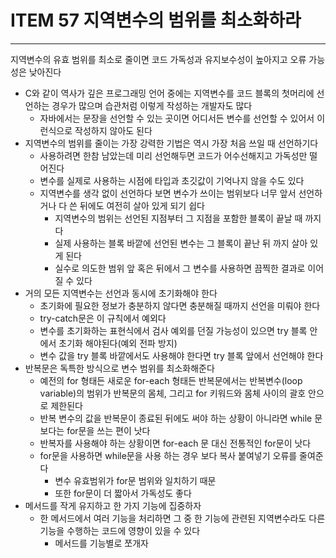 # ITEM 57 지역변수의 범위를 최소화하라

--------------------------------------------
지역변수의 유효 범위를 최소로 줄이면 코드 가독성과 유지보수성이 높아지고 오류 가능성은 낮아진다
* C와 같이 역사가 깊은 프로그래밍 언어 중에는 지역변수를 코드 블록의 첫머리에 선언하는 경우가 많으며 습관처럼 이렇게 작성하는 개발자도 많다
  * 자바에서는 문장을 선언할 수 있는 곳이면 어디서든 변수를 선언할 수 있어서 이런식으로 작성하지 않아도 된다
* 지역변수의 범위를 줄이는 가장 강력한 기법은 역시 가장 처음 쓰일 때 선언하기다
  * 사용하려면 한참 남았는데 미리 선언해두면 코드가 어수선해지고 가독성만 떨어진다
  * 변수를 실제로 사용하는 시점에 타입과 초깃값이 기억나지 않을 수도 있다
  * 지역변수를 생각 없이 선언하다 보면 변수가 쓰이는 범위보다 너무 앞서 선언하거나 다 쓴 뒤에도 여전히 살아 있게 되기 쉽다
    * 지역변수의 범위는 선언된 지점부터 그 지점을 포함한 블록이 끝날 때 까지다
    * 실제 사용하는 블록 바깥에 선언된 변수는 그 블록이 끝난 뒤 까지 살아 있게 된다
    * 실수로 의도한 범위 앞 혹은 뒤에서 그 변수를 사용하면 끔찍한 결과로 이어질 수 있다
* 거의 모든 지역변수는 선언과 동시에 초기화해야 한다
  * 초기화에 필요한 정보가 충분하지 않다면 충분해질 때까지 선언을 미뤄야 한다
  * try-catch문은 이 규칙에서 예외다
  * 변수를 초기화하는 표현식에서 검사 예외를 던질 가능성이 있으면 try 블록 안에서 초기화 해야된다(예외 전파 방지)
  * 변수 값을 try 블록 바깥에서도 사용해야 한다면 try 블록 앞에서 선언해야 한다
* 반복문은 독특한 방식으로 변수 범위를 최소화해준다
  * 예전의 for 형태든 새로운 for-each 형태든 반복문에서는 반복변수(loop variable)의 범위가 반복문의 몸체, 그리고 for 키워드와 몸체 사이의 괄호 안으로 제한된다
  * 반복 변수의 값을 반복문이 종료된 뒤에도 써야 하는 상황이 아니라면 while 문보다는 for문을 쓰는 편이 낫다
  * 반복자를 사용해야 하는 상황이면 for-each 문 대신 전통적인 for문이 낫다
  * for문을 사용하면 while문을 사용 하는 경우 보다 복사 붙여넣기 오류를 줄여준다
    * 변수 유효범위가 for문 범위와 일치하기 때문
    * 또한 for문이 더 짧아서 가독성도 좋다
* 메서드를 작게 유지하고 한 가지 기능에 집중하자
  * 한 메서드에서 여러 기능을 처리하면 그 중 한 기능에 관련된 지역변수라도 다른 기능을 수행하는 코드에 영향이 있을 수 있다
    * 메서드를 기능별로 쪼개자